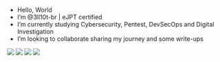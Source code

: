 - Hello, World 
- I’m @3ll10t-br | eJPT certified
- I’m currently studying Cybersecurity, Pentest, DevSecOps and Digital Investigation
- I’m looking to collaborate sharing my journey and some write-ups

<div>
  <a href="https://www.instagram.com/_3ll10t/" target="_blank"><img src="https://img.shields.io/badge/Instagram-E4405F?style=for-the-badge&logo=instagram&logoColor=white"></a>  <a href="https://www.linkedin.com/in/itsmeleandro/" target="_blank"><img src="https://img.shields.io/badge/LinkedIn-0077B5?style=for-the-badge&logo=linkedin&logoColor=white"></a>  <a href="https://twitter.com/_3ll10t" target="_blank"><img src="https://img.shields.io/badge/Twitter-1DA1F2?style=for-the-badge&logo=twitter&logoColor=white"></a>  <a href="https://discord.com/channels/@3ll10t#1787" target="_blank"><img src="https://img.shields.io/badge/Discord-7289DA?style=for-the-badge&logo=discord&logoColor=white"></a>

</div>
